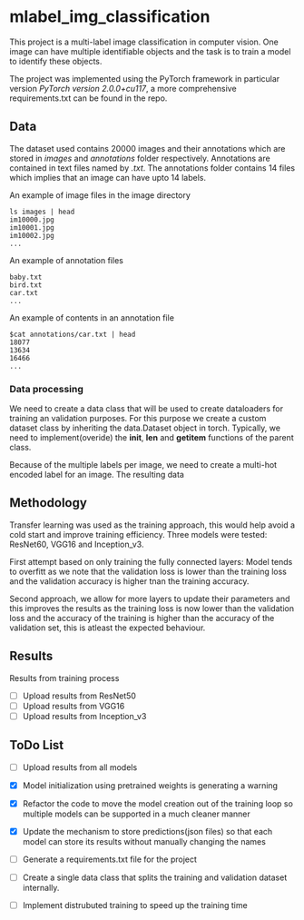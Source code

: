 # mlabel_img_classification

This project is a multi-label image classification in computer
vision. One image can have multiple identifiable objects and the task
is to train a model to identify these objects.

The project was implemented using the PyTorch framework in particular
version *PyTorch version 2.0.0+cu117*, a more comprehensive
requirements.txt can be found in the repo.

## Data

The dataset used contains 20000 images and their annotations which are
stored in *images* and *annotations* folder respectively. Annotations
are contained in text files named by *<classname>.txt*. The annotations
folder contains 14 files which implies that an image can have upto 14
labels.

An example of image files in the image directory
```
ls images | head
im10000.jpg
im10001.jpg
im10002.jpg
...
```

An example of annotation files
```
baby.txt
bird.txt
car.txt
...
```
An example of contents in an annotation file
```
$cat annotations/car.txt | head
18077
13634
16466
...
```

### Data processing

We need to create a data class that will be used to create dataloaders
for training an validation purposes. For this purpose we create a
custom dataset class by inheriting the data.Dataset object in
torch. Typically, we need to implement(overide) the __init__, __len__
and __getitem__ functions of the parent class.

Because of the multiple labels per image, we need to create a
multi-hot encoded label for an image. The resulting data

## Methodology

Transfer learning was used as the training approach, this would help
avoid a cold start and improve training efficiency. Three models were
tested: ResNet60, VGG16 and Inception_v3.

First attempt based on only training the fully connected layers: Model
tends to overfitt as we note that the validation loss is lower than
the training loss and the validation accuracy is higher tnan the
training accuracy.

Second approach, we allow for more layers to update their parameters
and this improves the results as the training loss is now lower than
the validation loss and the accuracy of the training is higher than
the accuracy of the validation set, this is atleast the expected
behaviour.

## Results
Results from training process 
- [ ] Upload results from ResNet50
- [ ] Upload results from VGG16
- [ ] Upload results from Inception_v3

## ToDo List
- [ ] Upload results from all models
- [x] Model initialization using pretrained weights is generating a warning

- [x] Refactor the code to move the model creation out of the training
  loop so multiple models can be supported in a much cleaner manner

- [x] Update the mechanism to store predictions(json files) so that each
  model can store its results without manually changing the names

- [ ] Generate a requirements.txt file for the project

- [ ] Create a single data class that splits the training and
  validation dataset internally.

- [ ] Implement distrubuted training to speed up the training time